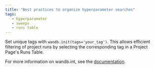 ```yaml
---
title: "Best practices to organize hyperparameter searches"
tags:
   - hyperparameter
   - sweeps
   - runs table
---
```

Set unique tags with `wandb.init(tags='your_tag')`. This allows efficient filtering of project runs by selecting the corresponding tag in a Project Page's Runs Table. 


For more information on wandb.int, see the [documentation](../ref/python/init.md).